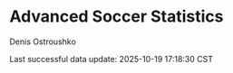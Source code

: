 # Advanced Soccer Statistics
Denis Ostroushko

<!-- gfm -->

Last successful data update: 2025-10-19 17:18:30 CST
